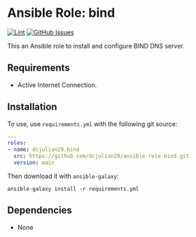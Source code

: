 # Ansible Role: bind

[![Lint](https://github.com/dcjulian29/ansible-role-bind/actions/workflows/lint.yml/badge.svg)](https://github.com/dcjulian29/ansible-role-bind/actions/workflows/lint.yml) [![GitHub Issues](https://img.shields.io/github/issues-raw/dcjulian29/ansible-role-bind.svg)](https://github.com/dcjulian29/ansible-role-bind/issues)

This an Ansible role to install and configure BIND DNS server.

## Requirements

- Active Internet Connection.

## Installation

To use, use `requirements.yml` with the following git source:

```yaml
---
roles:
- name: dcjulian29.bind
  src: https://github.com/dcjulian29/ansible-role-bind.git
  version: main
```

Then download it with `ansible-galaxy`:

```shell
ansible-galaxy install -r requirements.yml
```

## Dependencies

- None
